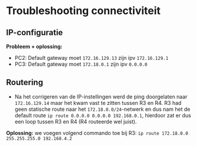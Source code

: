 # Troubleshooting connectiviteit
## IP-configuratie

**Probleem + oplossing:**
- PC2: Default gateway moet `172.16.129.13` zijn ipv `172.16.129.1`
- PC3: Default gateway moet `172.18.0.1` zijn ipv `0.0.0.0`

## Routering

- Na het corrigeren van de IP-instellingen werd de ping doorgelaten naar `172.16.129.14` maar het kwam vast te zitten tussen R3 en R4. R3 had geen  statische route naar het `172.18.0.0/24`-netwerk en dus nam het de default route `ip route 0.0.0.0 0.0.0.0 192.168.0.1`, hierdoor zat er dus een loop tussen R3 en R4 (R4 routeerde wel juist).

**Oplossing:** we voegen volgend commando toe bij R3: `ip route 172.18.0.0 255.255.255.0 192.168.4.2`

